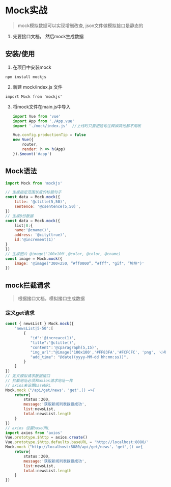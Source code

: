 # Mock实战

> mock模拟数据可以实现增删改查, json文件做模拟接口是静态的

1. 先要接口文档， 然后mock生成数据

## 安装/使用

1. 在项目中安装mock

`npm install mockjs`

2. 新建 mock/index.js 文件

`import Mock from 'mockjs'`

3. 将mock文件在main.js中导入

   ```js
   import Vue from 'vue'
   import App from './App.vue'
   import './mock/index.js'  //上线时只要把这句注释掉其他都不用改
   
   Vue.config.productionTip = false
   new Vue({
       router,
       render: h => h(App)
   }).$mount('#app')
   ```

   

## Mock语法

```js
import Mock from 'mockjs'

// 生成指定范围长度的标题句子
const data = Mock.mock({
    title: '@ctitle(5,50)',
    sentence: '@csentence(5,50)',
})
// 生成8份数据
const data = Mock.mock({
    list|8:{
    name:'@cname()',
    address: '@city(true)',
    id:'@increment(1)'
}
})
// 生成图片 @image('100x100',@color, @color, @cname)
const image = Mock.mock({
    image: '@image("300×250，“#ff0000”，“#fff"，"gif"，“坤坤")'
})
```

## mock拦截请求

> 根据接口文档，模拟接口生成数据

### 定义get请求

```js
const { newsList } Mock.mock({
    'newsList|5-50':[
        {
           "id":'@increace(1)',
           "title":'@ctitle()',
           "content":'@cparagraph(5,15)',
           "img_url":"@image('100x100','#FF83FA','#FCFCFC', 'png', '小明')",
           "add_time": "@date((yyyy-MM-dd hh:mm:ss))",
        }
    ]
})
// 定义模拟请求数据接口
// 拦截地址必须和axios请求地址一样
// axios未设置baseURL
Mock.mock（"/api/get/news'，'get',() =>{
    return{ 
        status：200,
        message:'获取新闻列表数据成功',
        list:newsList,
        total:newsList.length
    }
})
// axios 设置baseURL
import axios from 'axios'
Vue.prototype.$http = axios.create()
Vue.prototype.$http.defaults.baseURL = 'http://localhost:8080/'
Mock.mock（"http://localhost:8080/api/get/news'，'get',() =>{
    return{ 
        status：200,
        message:'获取新闻列表数据成功',
        list:newsList,
        total:newsList.length
    }
})

```


